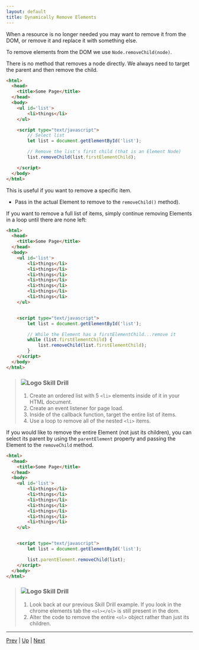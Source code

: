 ```yaml
---
layout: default
title: Dynamically Remove Elements
---
```

When a resource is no longer needed you may want to remove it from the DOM, or remove it and replace it with something else.

To remove elements from the DOM we use `Node.removeChild(node)`.

There is no method that removes a node directly. We always need to target the parent and then remove the child.

```html
<html>
  <head>
    <title>Some Page</title>
  </head>
  <body>
  	<ul id='list'>
  		<li>things</li>
  	</ul>

    <script type="text/javascript">
    	// Select list
    	let list = document.getElementById('list');

    	// Remove the list's first child (that is an Element Node)
    	list.removeChild(list.firstElementChild);

    </script>
  </body>
</html>
```

This is useful if you want to remove a specific item.
* Pass in the actual Element to remove to the `removeChild()` method).

If you want to remove a full list of items, simply continue removing Elements in a loop until there are none left:

```html
<html>
  <head>
    <title>Some Page</title>
  </head>
  <body>
  	<ul id='list'>
  		<li>things</li>
  		<li>things</li>
  		<li>things</li>
  		<li>things</li>
  		<li>things</li>
  		<li>things</li>
  		<li>things</li>
  	</ul>


    <script type="text/javascript">
    	let list = document.getElementById('list');

    	// While the Element has a firstElementChild...remove it
    	while (list.firstElementChild) {
	    	list.removeChild(list.firstElementChild);
    	}
    </script>
  </body>
</html>
```

> ### ![Logo](http://skilldistillery.com/downloads/sd_logo.jpg) Skill Drill
> 1. Create an ordered list with 5 `<li>` elements inside of it in your HTML document.
> 1. Create an event listener for page load.
> 1. Inside of the callback function, target the entire list of items.
> 1. Use a loop to remove all of the nested `<li>` items.

If you would like to remove the entire Element (not just its children), you can select its parent by using the `parentElement` property and passing the Element to the `removeChild` method.

```html
<html>
  <head>
    <title>Some Page</title>
  </head>
  <body>
  	<ul id='list'>
  		<li>things</li>
  		<li>things</li>
  		<li>things</li>
  		<li>things</li>
  		<li>things</li>
  		<li>things</li>
  		<li>things</li>
  	</ul>


    <script type="text/javascript">
    	let list = document.getElementById('list');

    	list.parentElement.removeChild(list);
    </script>
  </body>
</html>
```

> ### ![Logo](http://skilldistillery.com/downloads/sd_logo.jpg) Skill Drill
> 1. Look back at our previous Skill Drill example. If you look in the chrome elements tab the `<ol></ol>` is still present in the dom.
> 1. Alter the code to remove the entire `<ol>` object rather than just its children.

<hr>

[Prev](dynamicallyCreatingElements.md) | [Up](README.md) | [Next](labs.md)

